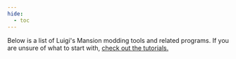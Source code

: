 ```yaml
---
hide:
  - toc
---
```


Below is a list of Luigi's Mansion modding tools and related programs. 
If you are unsure of what to start with, [check out the tutorials.](https://www.lbmwiki.net/tutorials)
